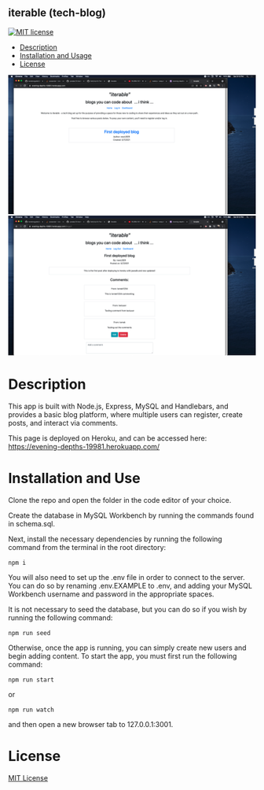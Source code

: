 ## iterable (tech-blog)

[![MIT license](https://img.shields.io/badge/License-MIT-blue.svg)](https://lbesson.mit-license.org/)

- [Description ](#description)
- [Installation and Usage](#installation-and-use)
- [License](#license)

![screenshot-homepage](assets/demo1.png)
![screenshot-single-blog-view](assets/demo2.png)

# Description

This app is built with Node.js, Express, MySQL and Handlebars, and provides a basic blog platform, where multiple users can register, create posts, and interact via comments.

This page is deployed on Heroku, and can be accessed here: https://evening-depths-19981.herokuapp.com/

# Installation and Use

Clone the repo and open the folder in the code editor of your choice.

Create the database in MySQL Workbench by running the commands found in schema.sql.

Next, install the necessary dependencies by running the following command from the terminal in the root directory:

```
npm i
```

You will also need to set up the .env file in order to connect to the server. You can do so by renaming .env.EXAMPLE to .env, and adding your MySQL Workbench username and password in the appropriate spaces.

It is not necessary to seed the database, but you can do so if you wish by running the following command:

```
npm run seed
```

Otherwise, once the app is running, you can simply create new users and begin adding content. To start the app, you must first run the following command:

```
npm run start
```

or

```
npm run watch
```

and then open a new browser tab to 127.0.0.1:3001.

# License

[MIT License](https://opensource.org/licenses/MIT)
